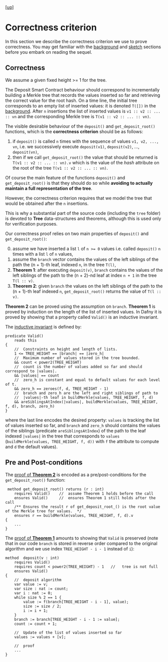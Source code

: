 
[ [up] ](../README.md) 

# Correctness criterion

In this section we describe the correctness criterion we use to prove correctness.
You may get familiar with the [background](./background.md) and [sketch](./sketch.md) sections before you embark on reading the sequel.  

## Correctness
We assume a given fixed height >= 1 for the tree.

The Deposit Smart Contract behaviour should correspond to incrementally building a Merkle tree that records the values inserted so far
and retrieving the correct value for the root hash.
On a time line, the initial tree corresponds to an empty list of inserted values: it is denoted `T([])` in the [background](./background.md).
After `n` insertions the list of inserted values is `v1 :: v2 :: ... :: vn` and the corresponding Merkle tree is
`T(v1 :: v2 :: ... :: vn)`.


The visible desirable behaviour of the `deposit()` and `get_deposit_root()` functions, which is the **correctness criterion** should be as follows:
1. if `deposit()` is called `n` times with the sequence of values `v1, v2, ..., vn`, i.e. we successively execute
    `deposit(v1)`, `deposit(v2)`, ..., `deposit(vn)`, 
2. then if we call `get_deposit_root()` the value that should be returned is `T(v1 :: v2 :: ... :: vn).v` which is the value
    of the _hash_ attribute on the root of the tree `T(v1 :: v2 :: ... :: vn)`.

Of course the main feature of the functions `deposit()` and `get_deposit_root()` is that they should do so while **avoiding to actually maintain a full representation of the tree**.

However, the correctness criterion requires that we model the tree that would be obtained after the `n` insertions. 

This is why a substantial part of the source code (including the `tree` folder) is devoted to **Tree** data-structures and theorems, although this is used only for verification purposes.


Our correctness proof relies on two main properties of `deposit()` and `get_deposit_root()`:


0. assume we have inserted a list `l` of `n >= 0` values i.e. called `deposit()` `n` times with a list `l` of `n` values, 
1. assume the `branch` vector contains the values of the left siblings of the path the (n + 1)-th leaf, indexed `n`, in the tree `T(l)`,
2. **Theorem 1**: after executing `deposit(v)`, `branch` contains the values of the left siblings of the path
    to the (n + 2)-nd leaf at index `n + 1` in the tree `T(l :: v)`.
2. **Theorem 2**: given `branch` the values on the left siblings of the path to the (n + 1)-th leaf indexed `n`, `get_deposit_root()`   returns the value of  `T(l :: v)`.

**Theorem 2** can be proved using the assumption on `branch`.
**Theorem 1** is proved by induction on the length of the list of inserted values. In Dafny it is proved by showing that a property
called `Valid()` is an inductive invariant.

The [inductive invariant](https://github.com/PegaSysEng/deposit-sc-dafny/blob/e4de78df6636652ba8f4a2b270c7649904866594/src/dafny/smart/DepositSmart.dfy#L83) is defined by:
```dafny
predicate Valid()
    reads this
{
    //  Constraints on height and length of lists.
    1 <= TREE_HEIGHT == |branch| == |zero_h| 
    //  Maximum number of values stored in the tree bounded.
    && count < power2(TREE_HEIGHT) 
    //  count is the number of values added so far and should correspond to |values|.
    && |values| == count
    //  zero_h is constant and equal to default values for each level of t.
    && zero_h == zeroes(f, d, TREE_HEIGHT - 1)
    //  branch and zero_h are the left and right siblings of path to 
    //  |values|-th leaf in buildMerkle(values, TREE_HEIGHT, f, d)
    && areSiblingsAtIndex(|values|, buildMerkle(values, TREE_HEIGHT, f, d), branch, zero_h)
}
```
where the last line encodes the desired property: `values` is tracking the list of values inserted so far, and
`branch` and `zero_h` should contains the values of the siblings (predicate `areSiblingsAtIndex`) 
of the path to the leaf indexed `|values|` in the tree that corresponds to `values` (`buildMerkle(values, TREE_HEIGHT, f, d))` with `f` the attribute to compute and `d` the default values).

<!-- ## Merkle Trees -->



## Pre and Post-conditions

The [proof of **Theorem 2**](https://github.com/PegaSysEng/deposit-sc-dafny/blob/e4de78df6636652ba8f4a2b270c7649904866594/src/dafny/smart/DepositSmart.dfy#L298) is encoded as a pre/post-conditions for the `get_deposit_root()` function:

```dafny
 method get_deposit_root() returns (r : int) 
    requires Valid()    //  assume Theorem 1 holds before the call
    ensures Valid()     //  ensures Theorem 1 still holds after the call
    /** Ensures the result r of get_deposit_root_() is the root value of the Merkle tree for values.  */
    ensures r == buildMerkle(values, TREE_HEIGHT, f, d).v 
{
    ...
}
```


The [proof of **Theorem 1**](https://github.com/PegaSysEng/deposit-sc-dafny/blob/e4de78df6636652ba8f4a2b270c7649904866594/src/dafny/smart/DepositSmart.dfy#L188) amounts to showing that `Valid` is preserved (note that in our code `branch` is stored in reverse order
compared to the original algorithm and we use index `TREE_HEIGHT - i - 1` instead of `i`):
```dafny
method  deposit(v : int) 
    requires Valid()
    requires count < power2(TREE_HEIGHT) - 1   //   tree is not full 
    ensures Valid()
{
    //  deposit algorithm
    var value := v;
    var size : nat := count;
    var i : nat := 0;
    while size % 2 == 1 {
        value := f(branch[TREE_HEIGHT - i - 1], value);
        size := size / 2;
        i := i + 1;
    }
    branch := branch[TREE_HEIGHT - i - 1 := value];
    count := count + 1;

    //  Update of the list of values inserted so far
    values := values + [v];

    //  proof 
    ...
}
```
